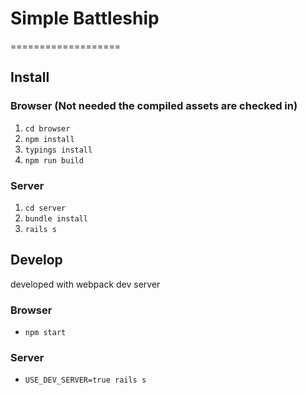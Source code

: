 # Simple Battleship
===================

## Install

### Browser (Not needed the compiled assets are checked in)

1. ```cd browser```
2. ```npm install```
3. ```typings install```
4. ```npm run build```

### Server

1. ```cd server```
2. ```bundle install```
3. ```rails s```


## Develop

developed with webpack dev server

### Browser

* ```npm start```

### Server

* ```USE_DEV_SERVER=true rails s```
